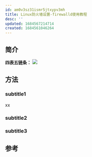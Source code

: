 ```yaml
---
id: am0v3sz31ismr5jtxypv3mh
title: Linux防火墙设置-firewalld使用教程
desc: ''
updated: 1684567214714
created: 1684561046264
---
```





## 简介

**四表五链条：**
![](https://minio.kevin2li.top/image-bed/blog/Snipaste_2023-05-20_13-41-48.png)

## 方法
### subtitle1
xx

### subtitle2

### subtitle3

## 参考
